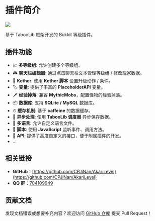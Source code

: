 # 插件简介

![](/cover.png)

基于 TabooLib 框架开发的 Bukkit 等级插件。

## 插件功能

- 📈 **多等级组**: 允许创建多个等级组。
- 🎮 **聊天栏编辑器**: 通过点击聊天栏文本管理等级组 / 修改玩家数据。
- 💎 **Kether**: 使用 **Kether 脚本** 设置升级动作 / 条件。
- 🏷 **变量**: 提供了丰富的 **PlaceholderAPI** 变量。
- 🗡 **经验掉落**: 兼容 **MythicMobs**，配置怪物的经验掉落。
- 📦 **数据库**: 支持 **SQLite / MySQL** 数据库。
- ⏱ **缓存机制**: 基于 **caffeine** 的数据缓存。
- 🚀 **异步处理**: 使用 **TabooLib 调度器** 异步保存数据。
- 📄 **多语言**: 允许自定义语言文件。
- 📜 **脚本**: 使用 **JavaScript** 监听事件、调用方法。
- 📌 **API**: 提供了高度自定义的接口，便于附属插件的开发。
- ...

## 相关链接

- **GitHub**：[https://github.com/CPJiNan/AkariLevel](https://github.com/CPJiNan/AkariLevel)
- **QQ 群**：[704109949](https://qm.qq.com/q/91DcdBuRvW)

## 贡献文档

发现文档错误或想要补充内容？欢迎访问 [GitHub 仓库](https://github.com/CPJiNan/AkariLevelDocs) 提交 Pull Request！
